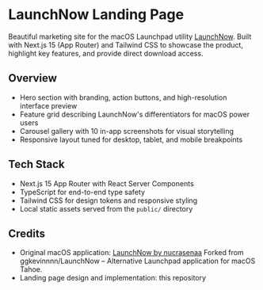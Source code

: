 # LaunchNow Landing Page

Beautiful marketing site for the macOS Launchpad utility [LaunchNow](https://github.com/nucrasenaa/LaunchNow). Built with Next.js 15 (App Router) and Tailwind CSS to showcase the product, highlight key features, and provide direct download access.

## Overview

- Hero section with branding, action buttons, and high-resolution interface preview
- Feature grid describing LaunchNow's differentiators for macOS power users
- Carousel gallery with 10 in-app screenshots for visual storytelling
- Responsive layout tuned for desktop, tablet, and mobile breakpoints

## Tech Stack

- Next.js 15 App Router with React Server Components
- TypeScript for end-to-end type safety
- Tailwind CSS for design tokens and responsive styling
- Local static assets served from the `public/` directory

## Credits

- Original macOS application: [LaunchNow by nucrasenaa](https://github.com/nucrasenaa/LaunchNow) Forked from ggkevinnnn/LaunchNow – Alternative Launchpad application for macOS Tahoe.
- Landing page design and implementation: this repository


